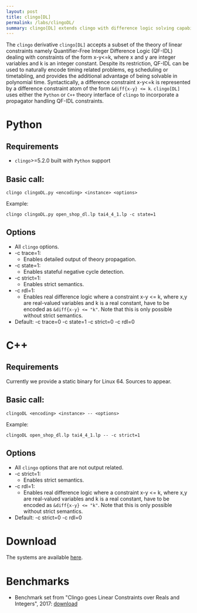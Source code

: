 ```yaml
---
layout: post
title: clingo[DL]
permalink: /labs/clingoDL/
summary: clingo[DL] extends clingo with difference logic solving capabilities.
---
```


The `clingo` derivative `clingo[DL]` accepts a subset of the theory of linear constraints 
namely Quantifier-Free Integer Difference Logic (QF-IDL) 
dealing with constraints of the form x-y<=k,
where x and y are integer variables and k is an integer constant.
Despite its restriction, QF-IDL can be used to naturally encode timing related problems, eg scheduling or timetabling,
and provides the additional advantage of being solvable in polynomial time.
Syntactically, a difference constraint x-y<=k is represented by a difference constraint atom of the form `&diff{x-y} <= k`.
`clingo[DL]` uses either the `Python` or `C++` theory interface of `clingo` to incorporate a propagator handling QF-IDL constraints. 

# Python

## Requirements
- `clingo`>=5.2.0 built with `Python` support

## Basic call:
```
clingo clingoDL.py <encoding> <instance> <options>
```
Example:
```
clingo clingoDL.py open_shop_dl.lp tai4_4_1.lp -c state=1
```

## Options
- All `clingo` options.
- -c trace=1:
    - Enables detailed output of theory propagation.
- -c state=1:
    - Enables stateful negative cycle detection.
- -c strict=1:
    - Enables strict semantics.
- -c rdl=1:
    - Enables real difference logic where a constraint x-y <= k, where x,y are real-valued variables and k is a real constant, have to be encoded as `&diff{x-y} <= "k"`. Note that this is only possible without strict semantics.
- Default: -c trace=0 -c state=1 -c strict=0 -c rdl=0

# C++

## Requirements
Currently we provide a static binary for Linux 64.
Sources to appear.

## Basic call:
```
clingoDL <encoding> <instance> -- <options>
```
Example:
```
clingoDL open_shop_dl.lp tai4_4_1.lp -- -c strict=1
```

## Options
- All `clingo` options that are not output related.
- -c strict=1:
    - Enables strict semantics.
- -c rdl=1:
    - Enables real difference logic where a constraint x-y <= k, where x,y are real-valued variables and k is a real constant, have to be encoded as `&diff{x-y} <= "k"`. Note that this is only possible without strict semantics.
- Default: -c strict=0 -c rdl=0

# Download

The systems are available [here](https://github.com/potassco/clingoDL).

# Benchmarks

- Benchmark set from "Clingo goes Linear Constraints over Reals and Integers", 2017: [download](http://www.cs.uni-potsdam.de/wv/clingo/clingoLC-benchmarks.tar.gz)
